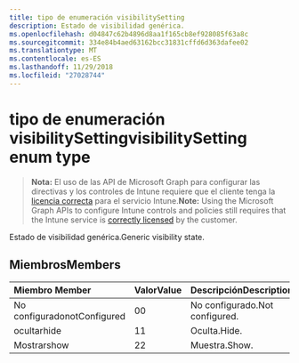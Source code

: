 ```yaml
---
title: tipo de enumeración visibilitySetting
description: Estado de visibilidad genérica.
ms.openlocfilehash: d04847c62b4896d8aa1f165cb8ef928085f63a8c
ms.sourcegitcommit: 334e84b4aed63162bcc31831cffd6d363dafee02
ms.translationtype: MT
ms.contentlocale: es-ES
ms.lasthandoff: 11/29/2018
ms.locfileid: "27028744"
---
```

# <a name="visibilitysetting-enum-type"></a><span data-ttu-id="918cb-103">tipo de enumeración visibilitySetting</span><span class="sxs-lookup"><span data-stu-id="918cb-103">visibilitySetting enum type</span></span>

> <span data-ttu-id="918cb-104">**Nota:** El uso de las API de Microsoft Graph para configurar las directivas y los controles de Intune requiere que el cliente tenga la [licencia correcta](https://go.microsoft.com/fwlink/?linkid=839381) para el servicio Intune.</span><span class="sxs-lookup"><span data-stu-id="918cb-104">**Note:** Using the Microsoft Graph APIs to configure Intune controls and policies still requires that the Intune service is [correctly licensed](https://go.microsoft.com/fwlink/?linkid=839381) by the customer.</span></span>

<span data-ttu-id="918cb-105">Estado de visibilidad genérica.</span><span class="sxs-lookup"><span data-stu-id="918cb-105">Generic visibility state.</span></span>
## <a name="members"></a><span data-ttu-id="918cb-106">Miembros</span><span class="sxs-lookup"><span data-stu-id="918cb-106">Members</span></span>
|<span data-ttu-id="918cb-107">Miembro	</span><span class="sxs-lookup"><span data-stu-id="918cb-107">Member</span></span>|<span data-ttu-id="918cb-108">Valor</span><span class="sxs-lookup"><span data-stu-id="918cb-108">Value</span></span>|<span data-ttu-id="918cb-109">Descripción</span><span class="sxs-lookup"><span data-stu-id="918cb-109">Description</span></span>|
|:---|:---|:---|
|<span data-ttu-id="918cb-110">No configurado</span><span class="sxs-lookup"><span data-stu-id="918cb-110">notConfigured</span></span>|<span data-ttu-id="918cb-111">0</span><span class="sxs-lookup"><span data-stu-id="918cb-111">0</span></span>|<span data-ttu-id="918cb-112">No configurado.</span><span class="sxs-lookup"><span data-stu-id="918cb-112">Not configured.</span></span>|
|<span data-ttu-id="918cb-113">ocultar</span><span class="sxs-lookup"><span data-stu-id="918cb-113">hide</span></span>|<span data-ttu-id="918cb-114">1</span><span class="sxs-lookup"><span data-stu-id="918cb-114">1</span></span>|<span data-ttu-id="918cb-115">Oculta.</span><span class="sxs-lookup"><span data-stu-id="918cb-115">Hide.</span></span>|
|<span data-ttu-id="918cb-116">Mostrar</span><span class="sxs-lookup"><span data-stu-id="918cb-116">show</span></span>|<span data-ttu-id="918cb-117">2</span><span class="sxs-lookup"><span data-stu-id="918cb-117">2</span></span>|<span data-ttu-id="918cb-118">Muestra.</span><span class="sxs-lookup"><span data-stu-id="918cb-118">Show.</span></span>|



